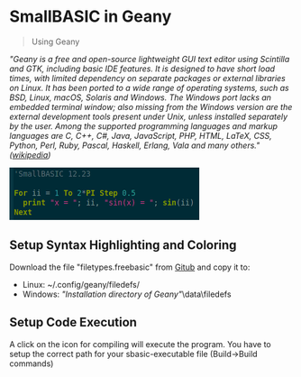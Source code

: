 # SmallBASIC in Geany

> Using Geany

_"Geany is a free and open-source lightweight GUI text editor using Scintilla and GTK, including basic
IDE features. It is designed to have short load times, with limited dependency on separate packages or
external libraries on Linux. It has been ported to a wide range of operating systems, such as BSD,
Linux, macOS, Solaris and Windows. The Windows port lacks an embedded terminal window; also missing
from the Windows version are the external development tools present under Unix, unless installed
separately by the user. Among the supported programming languages and markup languages are C, C++,
C#, Java, JavaScript, PHP, HTML, LaTeX, CSS, Python, Perl, Ruby, Pascal, Haskell, Erlang, Vala and
many others." ([wikipedia](https://en.wikipedia.org/wiki/Geany))_

![Example](https://github.com/Joe7M/smallbasic.geany.syntaxcoloring/raw/main/Screenshot.png)

## Setup Syntax Highlighting and Coloring

Download the file "filetypes.freebasic" from [Gitub](https://github.com/Joe7M/smallbasic.geany.syntaxcoloring) and copy it to:

- Linux: ~/.config/geany/filedefs/
- Windows: _"Installation directory of Geany"_\data\filedefs

## Setup Code Execution

A click on the icon for compiling will execute the program. You have to setup the correct path for your sbasic-executable file (Build->Build commands)

